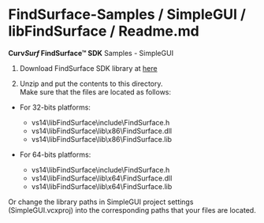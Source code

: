 # FindSurface-Samples / SimpleGUI / libFindSurface / Readme.md
**Curv*Surf* FindSurface™ SDK** Samples - SimpleGUI

1. Download FindSurface SDK library at [here](https://developers.curvsurf.com/downloads.jsp)

2. Unzip and put the contents to this directory.      
Make sure that the files are located as follows:

- For 32-bits platforms:
	- vs14\libFindSurface\include\FindSurface.h
	- vs14\libFindSurface\lib\x86\FindSurface.dll
	- vs14\libFindSurface\lib\x86\FindSurface.lib

- For 64-bits platforms:
	- vs14\libFindSurface\include\FindSurface.h
	- vs14\libFindSurface\lib\x64\FindSurface.dll
	- vs14\libFindSurface\lib\x64\FindSurface.lib

Or change the library paths in SimpleGUI project settings (SimpleGUI.vcxproj) into the corresponding paths that your files are located.